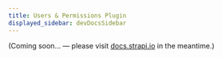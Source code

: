 ```yaml
---
title: Users & Permissions Plugin
displayed_sidebar: devDocsSidebar
---
```


(Coming soon… — please visit [docs.strapi.io](https://docs.strapi.io/developer-docs/latest/setup-deployment-guides/file-structure.html) in the meantime.)
